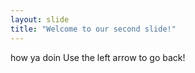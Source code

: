 ```yaml
---
layout: slide
title: "Welcome to our second slide!"
---
```

how ya doin
Use the left arrow to go back!

